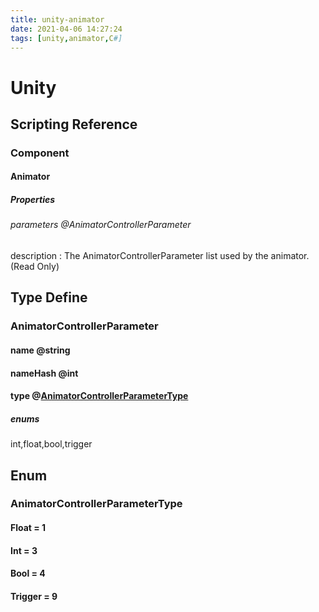 ```yaml
---
title: unity-animator
date: 2021-04-06 14:27:24
tags: [unity,animator,C#]
---
```


# Unity

## Scripting Reference

### Component

#### Animator

##### Properties

###### parameters @AnimatorControllerParameter

description : The AnimatorControllerParameter list used by the animator. (Read Only)



## Type Define

### AnimatorControllerParameter

#### name @string

#### nameHash @int

#### type @[AnimatorControllerParameterType](#AnimatorControllerParameterType)

##### enums

int,float,bool,trigger



## Enum

### AnimatorControllerParameterType

#### Float = 1

#### Int = 3

#### Bool = 4

#### Trigger = 9






